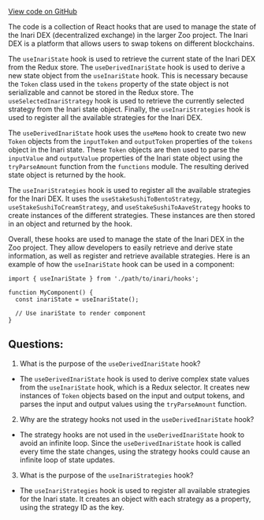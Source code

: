 [View code on GitHub](zoo-labs/zoo/blob/master/core/src/state/inari/hooks.tsx)

The code is a collection of React hooks that are used to manage the state of the Inari DEX (decentralized exchange) in the larger Zoo project. The Inari DEX is a platform that allows users to swap tokens on different blockchains. 

The `useInariState` hook is used to retrieve the current state of the Inari DEX from the Redux store. The `useDerivedInariState` hook is used to derive a new state object from the `useInariState` hook. This is necessary because the `Token` class used in the `tokens` property of the state object is not serializable and cannot be stored in the Redux store. The `useSelectedInariStrategy` hook is used to retrieve the currently selected strategy from the Inari state object. Finally, the `useInariStrategies` hook is used to register all the available strategies for the Inari DEX.

The `useDerivedInariState` hook uses the `useMemo` hook to create two new `Token` objects from the `inputToken` and `outputToken` properties of the `tokens` object in the Inari state. These `Token` objects are then used to parse the `inputValue` and `outputValue` properties of the Inari state object using the `tryParseAmount` function from the `functions` module. The resulting derived state object is returned by the hook.

The `useInariStrategies` hook is used to register all the available strategies for the Inari DEX. It uses the `useStakeSushiToBentoStrategy`, `useStakeSushiToCreamStrategy`, and `useStakeSushiToAaveStrategy` hooks to create instances of the different strategies. These instances are then stored in an object and returned by the hook.

Overall, these hooks are used to manage the state of the Inari DEX in the Zoo project. They allow developers to easily retrieve and derive state information, as well as register and retrieve available strategies. Here is an example of how the `useInariState` hook can be used in a component:

```
import { useInariState } from './path/to/inari/hooks';

function MyComponent() {
  const inariState = useInariState();

  // Use inariState to render component
}
```
## Questions: 
 1. What is the purpose of the `useDerivedInariState` hook?
- The `useDerivedInariState` hook is used to derive complex state values from the `useInariState` hook, which is a Redux selector. It creates new instances of `Token` objects based on the input and output tokens, and parses the input and output values using the `tryParseAmount` function.

2. Why are the strategy hooks not used in the `useDerivedInariState` hook?
- The strategy hooks are not used in the `useDerivedInariState` hook to avoid an infinite loop. Since the `useDerivedInariState` hook is called every time the state changes, using the strategy hooks could cause an infinite loop of state updates.

3. What is the purpose of the `useInariStrategies` hook?
- The `useInariStrategies` hook is used to register all available strategies for the Inari state. It creates an object with each strategy as a property, using the strategy ID as the key.